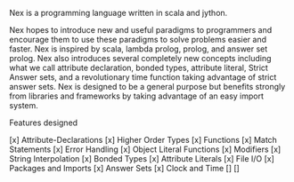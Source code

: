 Nex is a programming language written in scala and jython.

Nex hopes to introduce new and useful paradigms to programmers and encourage them to use these paradigms to solve problems easier and faster. Nex is inspired by scala, lambda prolog, prolog, and answer set prolog. Nex also introduces several completely new concepts including what we call attribute declaration, bonded types, attribute literal, Strict Answer sets, and a revolutionary time function taking advantage of strict answer sets. Nex is designed to be a general purpose but benefits strongly from libraries and frameworks by taking advantage of an easy import system.

Features designed

[x] Attribute-Declarations
[x] Higher Order Types
[x] Functions
[x] Match Statements
[x] Error Handling
[x] Object Literal Functions
[x] Modifiers
[x] String Interpolation
[x] Bonded Types
[x] Attribute Literals
[x] File I/O
[x] Packages and Imports
[x] Answer Sets
[x] Clock and Time
[]
[]
